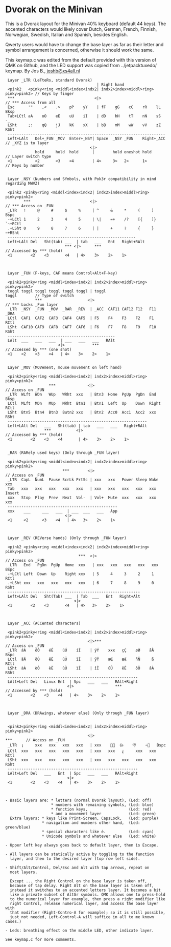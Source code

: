 # Dvorak on the Minivan

This is a Dvorak layout for the Minivan 40% keyboard (default 44 keys).
The accented characters would likely cover Dutch, German, French, Finnish,
Norwegian, Swedish, Italian and Spanish, besides English.

Qwerty users would have to change the base layer as far as their letter and
symbol arrangement is concerned, otherwise it should work the same.

This keymap.c was edited from the default provided with this version of
QMK on Github, and the LED support was copied from ../jetpacktuxedo/
keymap. 
                                                By Jos B.,  joshb@xs4all.nl 


 
     Layer _LTR (LeTteRs, standard Dvorak)
                                            | Right hand
     <pink2   <pinky<ring <middl<index<indx2| indx2>index>middl>ring> pinky>pink2> // Keys by finger
     ***                                   <|>                                     // *** Access from all
     Esc      '"    ,<    .>    pP    yY    | fF    gG    cC    rR    lL    Bksp 
     Tab+LCtl aA    oO    eE    uU    iI    | dD    hH    tT    nN    sS      -_
     LSht     ;:    qQ    jJ    kK    xX    | bB    mM    wW    vV    zZ    RSht
     ---------------------------------------------------------------------
     Left+LAlt   Del+_FUN _MOV  Enter+_NSY| Space  _NSY _FUN    Right+_ACC         // _XYZ is to layer
                                         <|>
                 hold     hold  hold      |        hold oneshot hold               // Layer switch type
     <1          <2       <3    <4        | 4>     3>   2>      1>                 // Keys by number


     Layer _NSY (Numbers and SYmbols, with Pok3r compatibility in mind regarding MWVZ)
    
     <pink2 <pinky<ring <middl<index<indx2| indx2>index>middl>ring> pinky>pink2>
            ***                          <|>                                      // *** Access on _FUN
     _LTR   !     @     #     $     %     | ^     &     *     (     )        Bspc
     -+LCtl 1     2     3     4     5     | \|    =+    /?    [{    ]}    `~+RCtl
     .+LSht 0     9     8     7     6     | |     +     ?     {     }      ~+RSht
     --------------------------------------------------------
     Left+LAlt Del   Sht(tab) ___  | tab   ___   Ent   Right+RAlt
                              *** <|>      ***                                 // Accessed by *** (hold)
     <1        <2    <3       <4   | 4>    3>    2>    1>  
    
    
    
     Layer _FUN (F-keys, CAF means Control+Alt+F-key)
    
     <pink2<pinky<ring <middl<index<indx2| indx2>index>middl>ring> pinky>pink2>
     toggl toggl toggl toggl toggl toggl | toggl                         toggl        // Type of switch
                 ***                    <|>                                     // *** Locks _Fun layer
     _LTR  _NSY  _FUN  _MOV  _RAR  _REV  | _ACC  CAF11 CAF12 F12   F11   _DRA
     LCtl  CAF1  CAF2  CAF3  CAF4  CAF5  | F5    F4    F3    F2    F1    RCtl
     LSht  CAF10 CAF9  CAF8  CAF7  CAF6  | F6    F7    F8    F9    F10   RSht
     -----------------------------------------------
     LAlt  ___   ___   ___  | ___   ___   ___   RAlt
                           <|>            ***                             // Accessed by *** (one shot)
     <1    <2    <3    <4   | 4>    3>    2>    1>  
    
    
     Layer _MOV (MOVement, mouse movement on left hand)
    
     <pink2<pinky<ring <middl<index<indx2| indx2>index>middl>ring> pinky>pink2>
                       ***              <|>                                           // Access on _FUN
     _LTR  WLft  WDn   WUp   WRht  xxx   | Btn3  Home  PgUp  PgDn  End   Bksp
     LCtl  MLft  MDn   MUp   MRht  Btn1  | Btn1  Left  Up    Down  Right RCtl
     LSht  Btn5  Btn4  Btn3  Butn2 xxx   | Btn2  Acc0  Acc1  Acc2  xxx   RSht
     -------------------------------------------------------------
     Left+LAlt Del   ___   Sht(tab) | tab   ___   ___   Right+RAlt
                     ***           <|>                                        // Accessed by *** (hold)
     <1        <2    <3    <4       | 4>    3>    2>    1>  
    
    
     _RAR (RARely used keys) (Only through _FUN layer)
    
     <pink2<pinky<ring <middl<index<indx2| indx2>index>middl>ring> pinky>pink2>
                             ***        <|>                                          // Access on _FUN
     _LTR  CapL  NumL  Pause ScrLk PrtSc | xxx   xxx   Power Sleep Wake   xxx   
     Tab   xxx   xxx   xxx   xxx   xxx   | xxx   xxx   xxx   xxx   xxx Insert
     xxx   Stop  Play  Prev  Next  Vol-  | Vol+  Mute  xxx   xxx   xxx    xxx
     ------------------------------------------------
     xxx    ___     ___   ___  | ___  ___   ___   App
                              <|>
     <1     <2      <3    <4   | 4>   3>    2>    1>  
    
    
    
     Layer _REV (REVerse hands) (Only through _FUN layer)
    
     <pink2 <pinky<ring <middl<index<indx2| indx2>index>middl>ring> pinky>pink2>
                                    ***  <|>                                        // Access on _FUN
     _LTR   End   PgDn  PgUp  Home  xxx   | xxx   xxx   xxx   xxx   xxx   Bspc
     -+LCtl Left  Down  Up    Right xxx   | 5     4     3     2     1     RCtl
     .+LSht xxx   xxx   xxx   xxx   xxx   | 6     7     8     9     0     RSht
     ----------------------------------------------------------
     Left+LAlt Del   Sht(Tab) ___  | Tab  ___   Ent   Right+Alt
                                  <|>
     <1        <2    <3       <4   | 4>   3>    2>    1>  
    
    
    
     Layer _ACC (ACCented characters)
    
     <pink2<pinky<ring <middl<index<indx2| indx2>index>middl>ring> pinky>pink2>
                                        <|>***                                     // Access on _FUN
     _LTR  áÁ    óÓ    éÉ    úÚ    íÍ    | ýÝ    xxx   çÇ    øØ    åÅ    Bspc
     LCtl  äÄ    öÖ    ëË    üÜ    ïÏ    | ÿŸ    œŒ    æÆ    ñÑ     ß    RCtl
     LSht  àÀ    òÒ    èÈ    ùÙ    ìÌ    | îÎ    ûÛ    êÊ    ôÔ    âÂ    RSht
     ---------------------------------------------------------
     LAlt+Left Del   Linux Ent  | Spc   ___   ___   RAlt+Right
                               <|>                  ***                    // Accessed by *** (hold)
     <1        <2    <3    <4   | 4>    3>    2>    1>  
    
    
    
     Layer _DRA (DRAwings, whatever else) (Only through _FUN layer)

    
     <pink2<pinky<ring <middl<index<indx2| indx2>index>middl>ring> pinky>pink2>
                                        <|>                              ***      // Access on _FUN
     _LTR  ¡     xxx   xxx   xxx   xxx   | xxx    🙂😃  👍    👎    ⍨🙁   Bspc
     LCtl  xxx   xxx   xxx   xxx   xxx   | xxx   xxx   ¿     xxx   xxx   RCtl
     LSht  xxx   xxx   xxx   xxx   xxx   | xxx   xxx   xxx   xxx   xxx   RSht
     ---------------------------------------------------------
     LAlt+Left Del   ___   Ent  | Spc   ___   ___   RAlt+Right
                               <|>
     <1        <2    <3    <4   | 4>    3>    2>    1>  
    
   

    - Basic layers are: * letters (normal Dvorak layout), (Led: off)
                        * numbers with remaining symbols, (Led: blue)
                        * function keys,                  (Led: red)
                        * and a movement layer            (Led: green)
      Extra layers: * keys like Print-Screen, CapsLock,   (Led: purple)
                    * navigation and numbers other hand,  (Led: green/blue)
                    * special characters like é.          (Led: cyan)
                    * Unicode symbols and whatever else   (Led: white)

    - Upper left key always goes back to default layer, then is Escape.

    - All layers can be statically active by toggling to the function
      layer, and then to the desired layer (top row left side).

    - Shift/Alt/Control, Del/Esc and Alt with tap arrows, repeat on
      most layers.

      Except ... the Right Control on the base layer is taken off,
      because of tap delay. Right Alt on the base layer is taken off,
      instead it switches to an accented letters layer. It becomes a bit
      like a private subset of AltGr symbols. QMK allows one to press-hold 
      to the numerical layer for example, then press a right modifier like
      right Control, release numerical layer, and access the base layer with
      that modifier (Right-Contro-A for example); so it is still possible,
      just not needed, Left-Control-A will suffice in all to me known cases.)
 
    - Leds: breathing effect on the middle LED, other indicate layer.

    See keymap.c for more comments.
